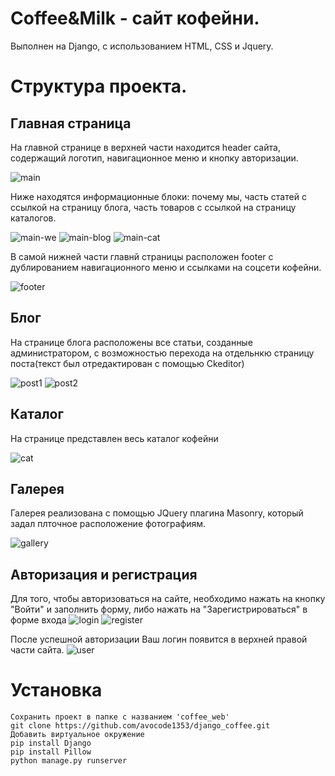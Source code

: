 # Coffee&Milk - сайт кофейни.

Выполнен на Django, с использованием HTML, CSS и Jquery.

# Структура проекта.

## Главная страница

На главной странице в верхней части находится header сайта, содержащий логотип, навигационное меню и кнопку авторизации.

![main](/screen/main.JPG)


Ниже находятся информационные блоки: почему мы, часть статей с ссылкой на страницу блога, часть товаров с ссылкой на страницу каталогов. 

![main-we](/screen/main-we.JPG)
![main-blog](/screen/main-blog.JPG)
![main-cat](/screen/main-cat.JPG)


В самой нижней части главнй страницы расположен footer с дублированием навигационного меню и ссылками на соцсети кофейни.

![footer](/screen/footer.JPG)


## Блог

На странице блога расположены все статьи, созданные администратором, с возможностью перехода на отдельнкю страницу поста(текст был отредактирован с помощью Ckeditor)

![post1](/screen/post1.JPG)
![post2](/screen/post2.JPG)


## Каталог

На странице представлен весь каталог кофейни

![cat](/screen/cat.JPG)

## Галерея

Галерея реализована с помощью JQuery плагина Masonry, который задал плточное расположение фотографиям.

![gallery](/screen/gallery.JPG)

## Авторизация и регистрация

Для того, чтобы авторизоваться на сайте, необходимо нажать на кнопку "Войти" и заполнить форму, либо нажать на "Зарегистрироваться" в форме входа
![login](/screen/login.JPG)
![register](/screen/register.JPG)

После успешной авторизации Ваш логин появится в верхней правой части сайта.
![user](/screen/user.JPG)

# Установка
```
Сохранить проект в папке с названием 'coffee_web'
git clone https://github.com/avocode1353/django_coffee.git
Добавить виртуальное окружение
pip install Django
pip install Pillow
python manage.py runserver
```
